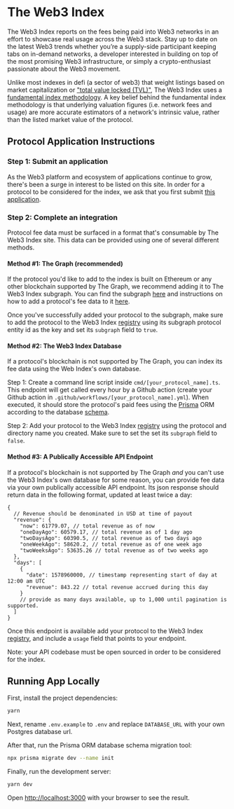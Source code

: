 # The Web3 Index

The Web3 Index reports on the fees being paid into Web3 networks in an effort to showcase real usage across the Web3 stack. Stay up to date on the latest Web3 trends whether you’re a supply-side participant keeping tabs on in-demand networks, a developer interested in building on top of the most promising Web3 infrastructure, or simply a crypto-enthusiast passionate about the Web3 movement.

Unlike most indexes in defi (a sector of web3) that weight listings based on market capitalization or ["total value locked (TVL)"](https://messari.io/article/how-to-interpret-total-value-locked-tvl-in-defi), The Web3 Index uses a [fundamental index methodology](https://en.wikipedia.org/wiki/Fundamentally_based_indexes). A key belief behind the fundamental index methodology is that underlying valuation figures (i.e. network fees and usage) are more accurate estimators of a network's intrinsic value, rather than the listed market value of the protocol.

## Protocol Application Instructions

### Step 1: Submit an application

As the Web3 platform and ecosystem of applications continue to grow, there's been a surge in interest to be listed on this site. In order for a protocol to be considered for the index, we ask that you first submit [this application](https://github.com/web3index/web3index-org/issues/new?assignees=&labels=&template=protocol_submission.md&title=New+Protocol+Submission).

### Step 2: Complete an integration

Protocol fee data must be surfaced in a format that's consumable by The Web3 Index site. This data can be provided using one of several different methods.

#### Method #1: The Graph (recommended)

If the protocol you'd like to add to the index is built on Ethereum or any other blockchain supported by The Graph, we recommend adding it to The Web3 Index subgraph. You can find the subgraph [here](https://github.com/web3index/subgraph) and instructions on how to add a protocol's fee data to it [here](https://thegraph.com/docs/developer/quick-start).

Once you've successfully added your protocol to the subgraph, make sure to add the protocol to the Web3 Index [registry](./registry.json) using its subgraph protocol entity id as the key and set its `subgraph` field to `true`.

#### Method #2: The Web3 Index Database

If a protocol's blockchain is not supported by The Graph, you can index its fee data using the Web Index's own database.

Step 1: Create a command line script inside `cmd/[your_protocol_name].ts`. This endpoint will get called every hour by a Github action (create your Github action in `.github/workflows/[your_protocol_name].yml`). When executed, it should store the protocol's paid fees using the [Prisma](https://www.prisma.io/docs/concepts/components/prisma-client/crud) ORM according to the database [schema](./prisma/schema.prisma).

Step 2: Add your protocol to the Web3 Index [registry](./registry.json) using the protocol and directory name you created. Make sure to set the set its `subgraph` field to `false`.

#### Method #3: A Publically Accessible API Endpoint

If a protocol's blockchain is not supported by The Graph _and_ you can't use the Web3 Index's own database for some reason, you can provide fee data via your own publically accessible API endpoint. Its json response should return data in the following format, updated at least twice a day:

```
{
  // Revenue should be denominated in USD at time of payout
  "revenue": {
    "now": 61779.07, // total revenue as of now
    "oneDayAgo": 60579.17, // total revenue as of 1 day ago
    "twoDaysAgo": 60390.5, // total revenue as of two days ago
    "oneWeekAgo": 58620.2, // total revenue as of one week ago
    "twoWeeksAgo": 53635.26 // total revenue as of two weeks ago
  },
  "days": [
    {
      "date": 1578960000, // timestamp representing start of day at 12:00 am UTC
      "revenue": 843.22 // total revenue accrued during this day
    }
    // provide as many days available, up to 1,000 until pagination is supported.
  ]
}
```

Once this endpoint is available add your protocol to the Web3 Index [registry](./registry.json), and include a `usage` field that points to your endpoint.

Note: your API codebase must be open sourced in order to be considered for the index.

## Running App Locally

First, install the project dependencies:

```bash
yarn
```

Next, rename `.env.example` to `.env` and replace `DATABASE_URL` with your own Postgres database url.

After that, run the Prisma ORM database schema migration tool:

```bash
npx prisma migrate dev --name init
```

Finally, run the development server:

```bash
yarn dev
```

Open [http://localhost:3000](http://localhost:3000) with your browser to see the result.
